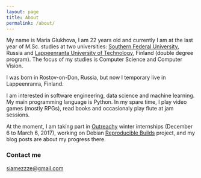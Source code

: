 ```yaml
---
layout: page
title: About
permalink: /about/
---
```


My name is Maria Glukhova, I am 22 years old and currently I am at the last year of M.Sc. studies at two universities: [Southern Federal University](http://sfedu.ru/index_eng.php), Russia and [Lappeenranta University of Technology](http://www.lut.fi/web/en/), Finland (double degree program). The focus of my studies is Computer Science and Computer Vision.

I was born in Rostov-on-Don, Russia, but now I temporary live in Lappeenranra, Finland.

I am interested in software engineering, data science and machine learning. My main programming language is Python. In my spare time, I play video games (mostly RPGs), read books and occasionaly play flute at jam sessions.

At the moment, I am taking part in [Outreachy](https://wiki.gnome.org/Outreachy) winter internships (December 6 to March 6, 2017), working on Debian [Reproducible Builds](https://reproducible-builds.org/) project, and my blog posts are about my progress there.


### Contact me

[siamezzze@gmail.com](mailto:siamezzze@gmail.com)
